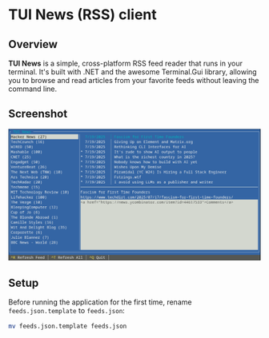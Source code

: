 # TUI News (RSS) client

## Overview

**TUI News** is a simple, cross-platform RSS feed reader that runs in your terminal. It's built with .NET and the awesome Terminal.Gui library, allowing you to browse and read articles from your favorite feeds without leaving the command line.

## Screenshot
![tui-news](tui-news.png)

## Setup
Before running the application for the first time, rename `feeds.json.template` to `feeds.json`:

```bash
mv feeds.json.template feeds.json
```
